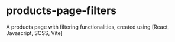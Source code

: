 # products-page-filters
A products page with filtering functionalities, created using [React, Javascript, SCSS, Vite]
